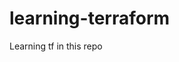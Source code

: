 # learning-terraform 
Learning tf in this repo
[]([https://www.svgrepo.com/show/354447/terraform-icon.svg](https://www.svgrepo.com/show/354447/terraform-icon.svg))
